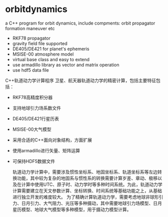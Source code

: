 # orbitdynamics
a C++ program for orbit dynamics, include compments:
  orbit propagator
  formation
  maneuver
  etc
* RKF78 propagator
* gravity field file supported
* DE405/DE421 for planet's ephemeris
* MSISE-00 atmosphere model
* virtual base class and easy to extend
* use armadillo library as vector and matrix operation
* use hdf5 data file

C++轨道动力学计算程序
卫星、航天器轨道动力学的精密计算，包括主要特征包括：
* RKF78高精度积分器
* 支持地球引力场系数文件
* DE405/DE421行星历表
* MSISE-00大气模型
* 采用合适的C++面向对象结构，方面扩展
* 使用armadillo进行矢量、矩阵运算
* 可保持HDF5数据文件

   轨道动力学计算中，需要涉及惯性坐标系、地固坐标系、轨道坐标系等左边转换功能，其中较为复杂的地固系与惯性系的转换需要计算岁差、章动、极移以及在计算中使用UTC、原子时、动力学时等多种时间系统。为此，轨道动力学计算需要建立在天文参数计算、坐标转换、时间系统等基础功能之上，从基础进行独立开发的难度较大。
  为了精确计算轨道动力学，需要考虑地球非球形引力、日月引力、大气阻力、光压等多种摄动，其中需要地球引力场模型、日月星历模型、地球大气模型等多种模型，用于摄动力模型计算。

